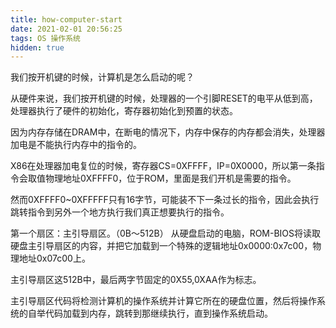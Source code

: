 ```yaml
---
title: how-computer-start
date: 2021-02-01 20:56:25
tags: OS 操作系统
hidden: true
---
```


我们按开机键的时候，计算机是怎么启动的呢？

从硬件来说，我们按开机键的时候，处理器的一个引脚RESET的电平从低到高，处理器执行了硬件的初始化，寄存器初始化到预置的状态。

因为内存存储在DRAM中，在断电的情况下，内存中保存的内存都会消失，处理器加电是不能执行内存中的指令的。

X86在处理器加电复位的时候，寄存器CS=0XFFFF，IP=0X0000，所以第一条指令会取值物理地址0XFFFF0，位于ROM，里面是我们开机是需要的指令。

然而0XFFFF0~0XFFFFF只有16字节，可能装不下一条过长的指令，因此会执行跳转指令到另外一个地方执行我们真正想要执行的指令。

第一个扇区：主引导扇区。（0B～512B）
从硬盘启动的电脑，ROM-BIOS将读取硬盘主引导扇区的内容，并把它加载到一个特殊的逻辑地址0x0000:0x7c00，物理地址0x07c00上。

主引导扇区这512B中，最后两字节固定的0X55,0XAA作为标志。

主引导扇区代码将检测计算机的操作系统并计算它所在的硬盘位置，然后将操作系统的自举代码加载到内存，跳转到那继续执行，直到操作系统启动。


